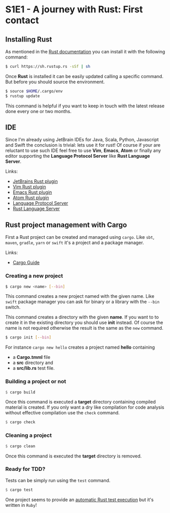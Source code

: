 # S1E1 - A journey with Rust: First contact

## Installing Rust

As mentioned in the [Rust documentation](https://doc.rust-lang.org/book/) you can install it with the following command:

```sh
$ curl https://sh.rustup.rs -sSf | sh
```

Once **Rust** is installed it can be easily updated calling a specific command. But before you should source the environment.

```sh
$ source $HOME/.cargo/env
$ rustup update
```

This command is helpful if you want to keep in touch with the latest release done every one or two months.

## IDE

Since I'm already using JetBrain IDEs for Java, Scala, Python, Javascript and Swift the conclusion is trivial: lets use it for rust! Of course if your are reluctant to use such IDE feel free to use **Vim**, **Emacs**, **Atom** or finally any editor supporting the **Language Protocol Server** like **Rust Language Server**.

Links:
- [JetBrains Rust plugin](https://intellij-rust.github.io)
- [Vim Rust plugin](https://github.com/rust-lang/rust.vim)
- [Emacs Rust plugin](https://github.com/rust-lang/rust-mode)
- [Atom Rust plugin](https://atom.io/packages/language-rust)
- [Language Protocol Server](https://github.com/Microsoft/language-server-protocol)
- [Rust Language Server](https://github.com/rust-lang-nursery/rls)

## Rust project management with Cargo

First a Rust project can be created and managed using `cargo`. Like `sbt`, `maven`, `gradle`, `yarn` or `swift` it's a project and a package manager.

Links:
- [Cargo Guide](http://doc.crates.io/guide.html)

### Creating a new project

```sh
$ cargo new <name> [--bin]
```

This command creates a new project named with the given name. Like `swift` package manager you can ask for binary or a library with the `--bin` switch.

This command creates a directory with the given **name**. If you want to to create it in the existing directory you should use **init** instead. Of course the name is not required otherwise the result is the same as the `new` command.

```sh
$ cargo init [--bin]
```

For instance `cargo new hello` creates a project named **hello** containing
- a **Cargo.tmml** file
- a **src** directory and
- a **src/lib.rs** test file.


### Building a project or not

```rust
$ cargo build
```

Once this command is executed a **target** directory containing compiled material is created. If you only want a dry like compilation for code analysis without effective compilation use the `check` command.

```rust
$ cargo check
```

### Cleaning a project

```rust
$ cargo clean
```

Once this command is executed the **target** directory is removed.

### Ready for TDD?

Tests can be simply run using the `test` command.

```rust
$ cargo test
```

One project seems to provide an [automatic Rust test execution](https://lpil.uk/blog/automatically-running-rust-unit-tests/) but it's written in `Ruby`!



